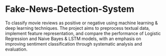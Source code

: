# Fake-News-Detection-System
To classify movie reviews as positive or negative using machine learning & deep learning techniques. The project aims to preprocess textual data, implement feature representation, and compare the performance of Logistic Regression and Naive Bayes & LSTM models, with an emphasis on improving sentiment classification through systematic analysis and evaluation.
